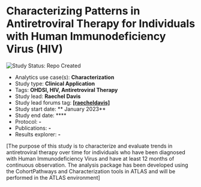 Characterizing Patterns in Antiretroviral Therapy for Individuals with Human Immunodeficiency Virus (HIV)
=============

<img src="https://img.shields.io/badge/Study%20Status-Repo%20Created-lightgray.svg" alt="Study Status: Repo Created">

- Analytics use case(s): **Characterization**
- Study type: **Clinical Application**
- Tags: **OHDSI, HIV, Antiretroviral Therapy**
- Study lead: **Raechel Davis**
- Study lead forums tag: **[[raecheldavis]](https://forums.ohdsi.org/u/[raecheldavis])**
- Study start date: ** January 2023**
- Study end date: ****
- Protocol: **-**
- Publications: **-**
- Results explorer: **-**

[The purpose of  this study is to characterize and evaluate trends in antiretroviral therapy over time for individuals who have been diagnosed with Human Immunodeficiency Virus and have at least 12 months of continuous observation. The analysis package has been developed using the CohortPathways and Characterization tools in ATLAS and will be performed in the ATLAS environment]
